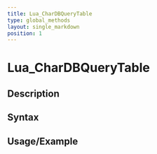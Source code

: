 ```yaml
---
title: Lua_CharDBQueryTable
type: global_methods
layout: single_markdown
position: 1
---
```


# Lua_CharDBQueryTable

## Description

## Syntax

## Usage/Example


